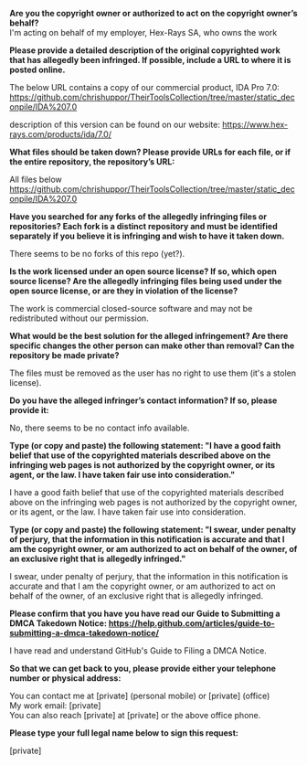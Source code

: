 **Are you the copyright owner or authorized to act on the copyright owner’s behalf?**   
I'm acting on behalf of my employer, Hex-Rays SA, who owns the work  
  
**Please provide a detailed description of the original copyrighted work that has allegedly been infringed. If possible, include a URL to where it is posted online.**  
  
The below URL contains a copy of our commercial product, IDA Pro 7.0:   
https://github.com/chrishuppor/TheirToolsCollection/tree/master/static_deconpile/IDA%207.0  
  
description of this version can be found on our website: https://www.hex-rays.com/products/ida/7.0/  
  
**What files should be taken down? Please provide URLs for each file, or if the entire repository, the repository’s URL:**  
  
All files below https://github.com/chrishuppor/TheirToolsCollection/tree/master/static_deconpile/IDA%207.0  
  
**Have you searched for any forks of the allegedly infringing files or repositories? Each fork is a distinct repository and must be identified separately if you believe it is infringing and wish to have it taken down.**  
  
There seems to be no forks of this repo (yet?).  
  
**Is the work licensed under an open source license? If so, which open source license? Are the allegedly infringing files being used under the open source license, or are they in violation of the license?**  
  
The work is commercial closed-source software and may not be redistributed without our permission.  
  
**What would be the best solution for the alleged infringement? Are there specific changes the other person can make other than removal? Can the repository be made private?**  
  
The files must be removed as the user has no right to use them (it's a stolen license).  
  
**Do you have the alleged infringer’s contact information? If so, please provide it:**  
  
No, there seems to be no contact info available.  
  
**Type (or copy and paste) the following statement: "I have a good faith belief that use of the copyrighted materials described above on the infringing web pages is not authorized by the copyright owner, or its agent, or the law. I have taken fair use into consideration."**  
  
I have a good faith belief that use of the copyrighted materials described above on the infringing web pages is not authorized by the copyright owner, or its agent, or the law. I have taken fair use into consideration.  
  
**Type (or copy and paste) the following statement: "I swear, under penalty of perjury, that the information in this notification is accurate and that I am the copyright owner, or am authorized to act on behalf of the owner, of an exclusive right that is allegedly infringed."**  
  
I swear, under penalty of perjury, that the information in this notification is accurate and that I am the copyright owner, or am authorized to act on behalf of the owner, of an exclusive right that is allegedly infringed.  
  
**Please confirm that you have you have read our Guide to Submitting a DMCA Takedown Notice: https://help.github.com/articles/guide-to-submitting-a-dmca-takedown-notice/**  
  
I have read and understand GitHub's Guide to Filing a DMCA Notice.  
  
**So that we can get back to you, please provide either your telephone number or physical address:**  
  
You can contact me at [private] (personal mobile) or [private] (office)   
My work email: [private]  
You can also reach [private] at [private] or the above office phone.  
  
**Please type your full legal name below to sign this request:**  
  
[private]  
